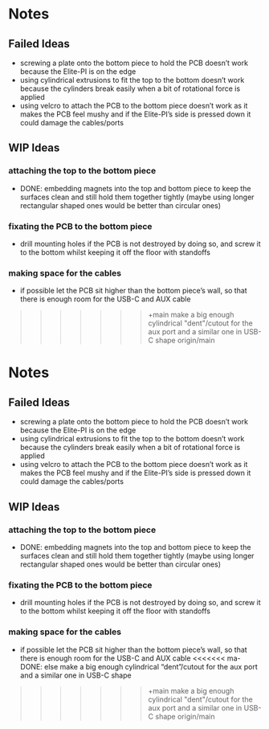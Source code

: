 # Notes
## Failed Ideas
- screwing a plate onto the bottom piece to hold the PCB doesn’t work because the Elite-PI is on the edge
- using cylindrical extrusions to fit the top to the bottom doesn’t work because the cylinders break easily when a bit of rotational force is applied
- using velcro to attach the PCB to the bottom piece doesn’t work as it makes the PCB feel mushy and if the Elite-PI’s side is pressed down it could damage the cables/ports

## WIP Ideas
### attaching the top to the bottom piece
- DONE: embedding magnets into the top and bottom piece to keep the surfaces clean and still hold them together tightly (maybe using longer rectangular shaped ones would be better than circular ones)

### fixating the PCB to the bottom piece
- drill mounting holes if the PCB is not destroyed by doing so, and screw it to the bottom whilst keeping it off the floor with standoffs

### making space for the cables
- if possible let the PCB sit higher than the bottom piece’s wall, so that there is enough room for the USB-C and AUX cable
>>>>>>>+main
 make a big enough cylindrical "dent"/cutout for the aux port and a similar one in USB-C shape
>>>>>>> origin/main
# Notes
## Failed Ideas
- screwing a plate onto the bottom piece to hold the PCB doesn’t work because the Elite-PI is on the edge
- using cylindrical extrusions to fit the top to the bottom doesn’t work because the cylinders break easily when a bit of rotational force is applied
- using velcro to attach the PCB to the bottom piece doesn’t work as it makes the PCB feel mushy and if the Elite-PI’s side is pressed down it could damage the cables/ports

## WIP Ideas
### attaching the top to the bottom piece
- DONE: embedding magnets into the top and bottom piece to keep the surfaces clean and still hold them together tightly (maybe using longer rectangular shaped ones would be better than circular ones)

### fixating the PCB to the bottom piece
- drill mounting holes if the PCB is not destroyed by doing so, and screw it to the bottom whilst keeping it off the floor with standoffs

### making space for the cables
- if possible let the PCB sit higher than the bottom piece’s wall, so that there is enough room for the USB-C and AUX cable
<<<<<<< ma- DONE: else make a big enough cylindrical “dent”/cutout for the aux port and a similar one in USB-C shape
>>>>>>>+main
 make a big enough cylindrical "dent"/cutout for the aux port and a similar one in USB-C shape
>>>>>>> origin/main
